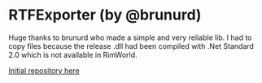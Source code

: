﻿# RTFExporter (by @brunurd)

Huge thanks to brunurd who made a simple and very reliable lib.
I had to copy files because the release .dll had been compiled with .Net Standard 2.0 which is not available in RimWorld.

[Initial repository here](https://github.com/brunurd/RTFExporter)